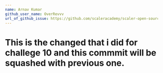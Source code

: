 ```yaml
---
name: Arnav Kumar
github_user_name: OverRevvv
url_of_github_issue: https://github.com/scaleracademy/scaler-open-source-september-challenge/issues/71#issue-1876887971 
---
```


# This is the changed that i did for challege 10 and this commmit will be squashed with previous one.

